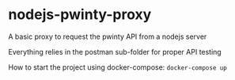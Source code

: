 # nodejs-pwinty-proxy

A basic proxy to request the pwinty API from a nodejs server

Everything relies in the postman sub-folder for proper API testing

How to start the project using docker-compose: `docker-compose up`
